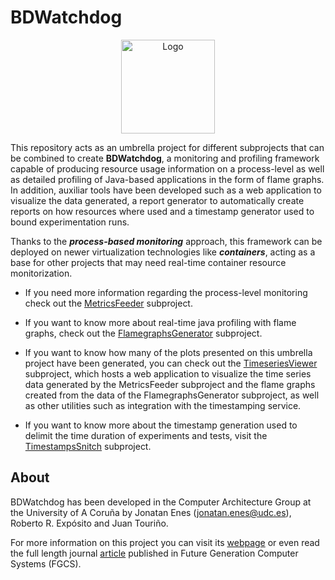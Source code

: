 # BDWatchdog

<p align="center">
  <img src="https://s3-eu-west-1.amazonaws.com/jonatan.enes.udc/bdwatchdog_website/logo_bdwatchdog.png" width="150" title="Logo">
</p>


This repository acts as an umbrella project for different subprojects 
that can be combined to create **BDWatchdog**, a monitoring and profiling framework 
capable of producing resource usage information on a process-level 
as well as detailed profiling of Java-based applications in the form 
of flame graphs. In addition, auxiliar tools have been developed such 
as a web application to visualize the data generated, a report 
generator to automatically create reports on how resources where used 
and a timestamp generator used to bound experimentation runs.

Thanks to the **_process-based monitoring_** approach, this framework can be 
deployed on newer virtualization technologies like **_containers_**, acting 
as a base for other projects that may need real-time container resource 
monitorization.

* If you need more information regarding the process-level monitoring 
check out the [MetricsFeeder](https://github.com/JonatanEnes/BDWatchdog/tree/master/MetricsFeeder)
subproject.

* If you want to know more about real-time java profiling with flame 
graphs, check out the [FlamegraphsGenerator](https://github.com/JonatanEnes/BDWatchdog/tree/master/FlamegraphsGenerator)
subproject.

* If you want to know how many of the plots presented on this umbrella 
project have been generated, you can check out the 
[TimeseriesViewer](https://github.com/JonatanEnes/BDWatchdog/tree/master/TimeseriesViewer) 
subproject, which hosts a web application to visualize the time series 
data generated by the MetricsFeeder subproject and the flame graphs 
created from the data of the FlamegraphsGenerator subproject, as well 
as other utilities such as integration with the timestamping service.

* If you want to know more about the timestamp generation used to 
delimit the time duration of experiments and tests, visit the 
[TimestampsSnitch](https://github.com/JonatanEnes/BDWatchdog/tree/master/TimestampsSnitch)
subproject.


## About
BDWatchdog has been developed in the Computer Architecture 
Group at the University of A Coruña by Jonatan Enes (jonatan.enes@udc.es), 
Roberto R. Expósito and Juan Touriño.

For more information on this project you can visit its 
[webpage](http://bdwatchdog.dec.udc.es/monitoring/index.html) or 
even read the full length journal 
[article](https://www.sciencedirect.com/science/article/pii/S0167739X17316096) 
published in Future Generation Computer Systems (FGCS).

